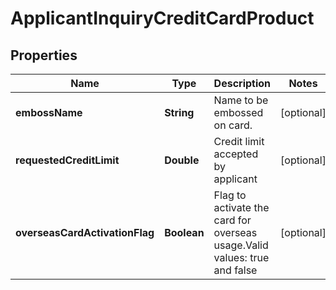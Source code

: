 # ApplicantInquiryCreditCardProduct

## Properties
Name | Type | Description | Notes
------------ | ------------- | ------------- | -------------
**embossName** | **String** | Name to be embossed on card. |  [optional]
**requestedCreditLimit** | **Double** | Credit limit accepted by applicant |  [optional]
**overseasCardActivationFlag** | **Boolean** | Flag to activate the card for overseas usage.Valid values: true and false |  [optional]
